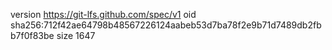 version https://git-lfs.github.com/spec/v1
oid sha256:712f42ae64798b48567226124aabeb53d7ba78f2e9b71d7489db2fbb7f0f83be
size 1647
